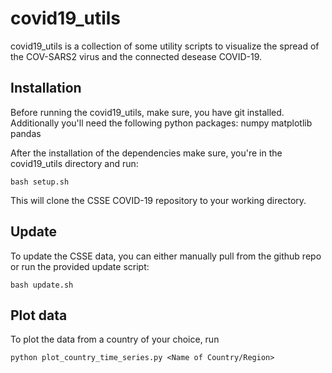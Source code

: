# covid19_utils
covid19_utils is a collection of some utility scripts to visualize the spread of the COV-SARS2 virus and the connected desease COVID-19.

## Installation
Before running the covid19_utils, make sure, you have git installed.
Additionally you'll need the following python packages:
numpy
matplotlib
pandas

After the installation of the dependencies make sure, you're in the covid19_utils directory and run:
```
bash setup.sh
```
This will clone the CSSE COVID-19 repository to your working directory.

## Update
To update the CSSE data, you can either manually pull from the github repo or run the provided update script:
```
bash update.sh
```

## Plot data
To plot the data from a country of your choice, run
```
python plot_country_time_series.py <Name of Country/Region>
```
